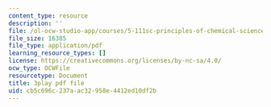 ```yaml
---
content_type: resource
description: ''
file: /ol-ocw-studio-app/courses/5-111sc-principles-of-chemical-science-fall-2014/cb5c696c237aac32958e4412ed10df2b_htRqniQFm5g.pdf
file_size: 16385
file_type: application/pdf
learning_resource_types: []
license: https://creativecommons.org/licenses/by-nc-sa/4.0/
ocw_type: OCWFile
resourcetype: Document
title: 3play pdf file
uid: cb5c696c-237a-ac32-958e-4412ed10df2b
---
```

